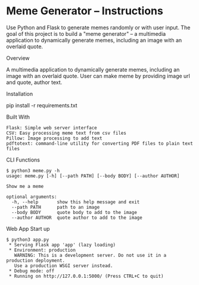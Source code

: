 # Meme Generator – Instructions

Use Python and Flask to generate memes randomly or with user input. The goal of this project is to build a "meme generator" – a multimedia application to dynamically generate memes, including an image with an overlaid quote. 

Overview

A multimedia application to dynamically generate memes, including an image with an overlaid quote. User can make meme by providing image url and quote, author text.

Installation

pip install -r requirements.txt

Built With

    Flask: Simple web server interface
    CSV: Easy processing meme text from csv files
    Pillow: Image processing to add text
    pdftotext: command-line utility for converting PDF files to plain text files

CLI Functions

```
$ python3 meme.py -h
usage: meme.py [-h] [--path PATH] [--body BODY] [--author AUTHOR]

Show me a meme

optional arguments:
  -h, --help       show this help message and exit
  --path PATH      path to an image
  --body BODY      quote body to add to the image
  --author AUTHOR  quote author to add to the image

```

Web App Start up

```
$ python3 app.py 
 * Serving Flask app 'app' (lazy loading)
 * Environment: production
   WARNING: This is a development server. Do not use it in a production deployment.
   Use a production WSGI server instead.
 * Debug mode: off
 * Running on http://127.0.0.1:5000/ (Press CTRL+C to quit)

```